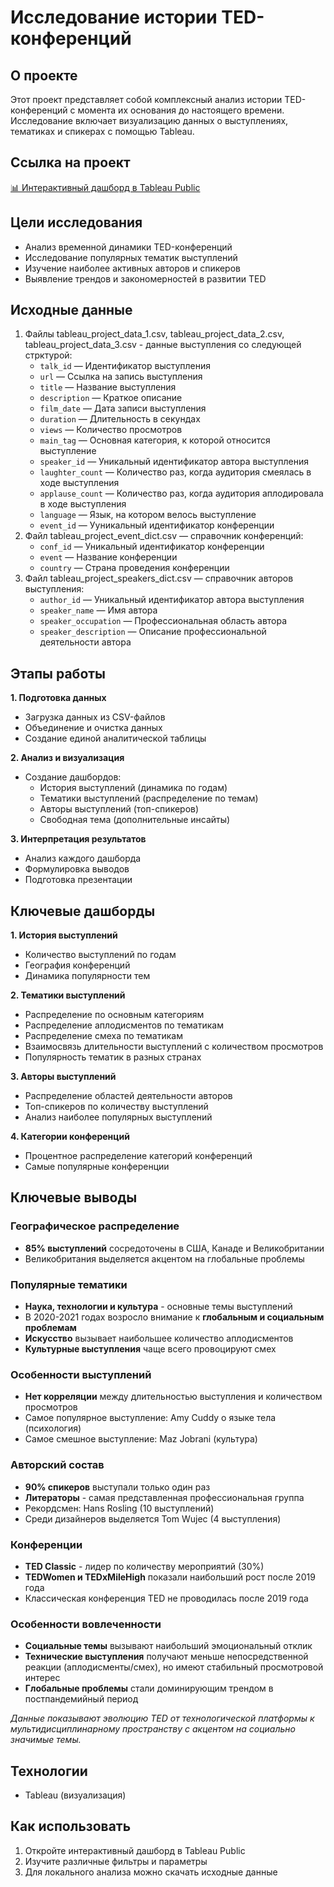 # Исследование истории TED-конференций
## О проекте
Этот проект представляет собой комплексный анализ истории TED-конференций с момента их основания до настоящего времени. Исследование включает визуализацию данных о выступлениях, тематиках и спикерах с помощью Tableau.
## Ссылка на проект
[📊 Интерактивный дашборд в Tableau Public](https://public.tableau.com/views/TED-_17144078673380/Story1?:language=en-US&:sid=&:redirect=auth&:display_count=n&:origin=viz_share_link)
## Цели исследования
* Анализ временной динамики TED-конференций
* Исследование популярных тематик выступлений
* Изучение наиболее активных авторов и спикеров
* Выявление трендов и закономерностей в развитии TED

 ## Исходные данные
1. Файлы tableau_project_data_1.csv, tableau_project_data_2.csv, tableau_project_data_3.csv - данные выступления со следующей стрктурой:
    - `talk_id` — Идентификатор выступления
    * `url` — Ссылка на запись выступления
    * `title` — Название выступления
    * `description` — Краткое описание
    * `film_date` — Дата записи выступления
    * `duration` — Длительность в секундах
    * `views` — Количество просмотров
    * `main_tag` — Основная категория, к которой относится выступление
    * `speaker_id` — Уникальный идентификатор автора выступления
    * `laughter_count` — Количество раз, когда аудитория смеялась в ходе выступления
    * `applause_count` — Количество раз, когда аудитория аплодировала в ходе выступления
    * `language` — Язык, на котором велось выступление
    * `event_id` — Ууникальный идентификатор конференции
2. Файл tableau_project_event_dict.csv — справочник конференций:
    * `conf_id` — Уникальный идентификатор конференции
    * `event` — Название конференции
    * `country` — Страна проведения конференции
3. Файл tableau_project_speakers_dict.csv — справочник авторов выступления:
    * `author_id` — Уникальный идентификатор автора выступления
    * `speaker_name` — Имя автора
    * `speaker_occupation` — Профессиональная область автора
    * `speaker_description` — Описание профессиональной деятельности автора
## Этапы работы

**1. Подготовка данных**  
  * Загрузка данных из CSV-файлов  
  * Объединение и очистка данных  
  * Создание единой аналитической таблицы  

**2. Анализ и визуализация**  
  * Создание дашбордов:  
    - История выступлений (динамика по годам)  
    - Тематики выступлений (распределение по темам)  
    - Авторы выступлений (топ-спикеров)  
    - Свободная тема (дополнительные инсайты)  

**3. Интерпретация результатов**  
  * Анализ каждого дашборда  
  * Формулировка выводов  
  * Подготовка презентации  

## Ключевые дашборды

**1. История выступлений**  
  * Количество выступлений по годам  
  * География конференций  
  * Динамика популярности тем  

**2. Тематики выступлений**  
  * Распределение по основным категориям  
  * Распределение аплодисментов по тематикам  
  * Распределение смеха по тематикам  
  * Взаимосвязь длительности выступлений с количеством просмотров  
  * Популярность тематик в разных странах  

**3. Авторы выступлений**  
  * Распределение областей деятельности авторов  
  * Топ-спикеров по количеству выступлений  
  * Анализ наиболее популярных выступлений  

**4. Категории конференций**  
  * Процентное распределение категорий конференций  
  * Самые популярные конференции
## Ключевые выводы
### Географическое распределение
* **85% выступлений** сосредоточены в США, Канаде и Великобритании
* Великобритания выделяется акцентом на глобальные проблемы

### Популярные тематики
* **Наука, технологии и культура** - основные темы выступлений
* В 2020-2021 годах возросло внимание к **глобальным и социальным проблемам**
* **Искусство** вызывает наибольшее количество аплодисментов
* **Культурные выступления** чаще всего провоцируют смех

### Особенности выступлений
* **Нет корреляции** между длительностью выступления и количеством просмотров
* Самое популярное выступление: Amy Cuddy о языке тела (психология)
* Самое смешное выступление: Maz Jobrani (культура)

### Авторский состав
* **90% спикеров** выступали только один раз
* **Литераторы** - самая представленная профессиональная группа
* Рекордсмен: Hans Rosling (10 выступлений)
* Среди дизайнеров выделяется Tom Wujec (4 выступления)

### Конференции
* **TED Classic** - лидер по количеству мероприятий (30%)
* **TEDWomen и TEDxMileHigh** показали наибольший рост после 2019 года
* Классическая конференция TED не проводилась после 2019 года

### Особенности вовлеченности
* **Социальные темы** вызывают наибольший эмоциональный отклик
* **Технические выступления** получают меньше непосредственной реакции (аплодисменты/смех), но имеют стабильный просмотровой интерес
* **Глобальные проблемы** стали доминирующим трендом в постпандемийный период

*Данные показывают эволюцию TED от технологической платформы к мультидисциплинарному пространству с акцентом на социально значимые темы.*
## Технологии
* Tableau (визуализация)
## Как использовать
1. Откройте интерактивный дашборд в Tableau Public
2. Изучите различные фильтры и параметры
3. Для локального анализа можно скачать исходные данные
